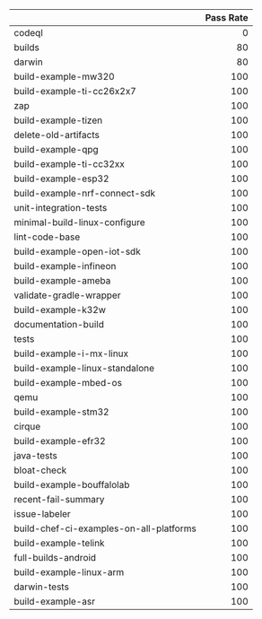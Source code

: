 |                                         |   Pass Rate |
|:----------------------------------------|------------:|
| codeql                                  |           0 |
| builds                                  |          80 |
| darwin                                  |          80 |
| build-example-mw320                     |         100 |
| build-example-ti-cc26x2x7               |         100 |
| zap                                     |         100 |
| build-example-tizen                     |         100 |
| delete-old-artifacts                    |         100 |
| build-example-qpg                       |         100 |
| build-example-ti-cc32xx                 |         100 |
| build-example-esp32                     |         100 |
| build-example-nrf-connect-sdk           |         100 |
| unit-integration-tests                  |         100 |
| minimal-build-linux-configure           |         100 |
| lint-code-base                          |         100 |
| build-example-open-iot-sdk              |         100 |
| build-example-infineon                  |         100 |
| build-example-ameba                     |         100 |
| validate-gradle-wrapper                 |         100 |
| build-example-k32w                      |         100 |
| documentation-build                     |         100 |
| tests                                   |         100 |
| build-example-i-mx-linux                |         100 |
| build-example-linux-standalone          |         100 |
| build-example-mbed-os                   |         100 |
| qemu                                    |         100 |
| build-example-stm32                     |         100 |
| cirque                                  |         100 |
| build-example-efr32                     |         100 |
| java-tests                              |         100 |
| bloat-check                             |         100 |
| build-example-bouffalolab               |         100 |
| recent-fail-summary                     |         100 |
| issue-labeler                           |         100 |
| build-chef-ci-examples-on-all-platforms |         100 |
| build-example-telink                    |         100 |
| full-builds-android                     |         100 |
| build-example-linux-arm                 |         100 |
| darwin-tests                            |         100 |
| build-example-asr                       |         100 |